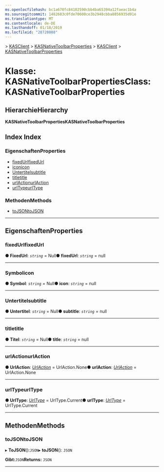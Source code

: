 ```yaml
---
ms.openlocfilehash: bc1a670fc84102590cbb4ba65394a12faeac1b4a
ms.sourcegitcommit: 1482683c0fde70600ce3b2948cbba8856935d91e
ms.translationtype: MT
ms.contentlocale: de-DE
ms.lasthandoff: 01/18/2019
ms.locfileid: "28728088"
---
```

<span data-ttu-id="79013-101">[](../README.md) > [KASClient](../modules/kasclient.md) > [KASNativeToolbarProperties](../classes/kasclient.kasnativetoolbarproperties.md)</span><span class="sxs-lookup"><span data-stu-id="79013-101">[](../README.md) > [KASClient](../modules/kasclient.md) > [KASNativeToolbarProperties](../classes/kasclient.kasnativetoolbarproperties.md)</span></span>

# <a name="class-kasnativetoolbarproperties"></a><span data-ttu-id="79013-102">Klasse: KASNativeToolbarProperties</span><span class="sxs-lookup"><span data-stu-id="79013-102">Class: KASNativeToolbarProperties</span></span>

## <a name="hierarchy"></a><span data-ttu-id="79013-103">Hierarchie</span><span class="sxs-lookup"><span data-stu-id="79013-103">Hierarchy</span></span>

<span data-ttu-id="79013-104">**KASNativeToolbarProperties**</span><span class="sxs-lookup"><span data-stu-id="79013-104">**KASNativeToolbarProperties**</span></span>

## <a name="index"></a><span data-ttu-id="79013-105">Index </span><span class="sxs-lookup"><span data-stu-id="79013-105">Index</span></span>

### <a name="properties"></a><span data-ttu-id="79013-106">Eigenschaften</span><span class="sxs-lookup"><span data-stu-id="79013-106">Properties</span></span>

* [<span data-ttu-id="79013-107">fixedUrl</span><span class="sxs-lookup"><span data-stu-id="79013-107">fixedUrl</span></span>](kasclient.kasnativetoolbarproperties.md#fixedurl)
* [<span data-ttu-id="79013-108">icon</span><span class="sxs-lookup"><span data-stu-id="79013-108">icon</span></span>](kasclient.kasnativetoolbarproperties.md#icon)
* [<span data-ttu-id="79013-109">Untertitel</span><span class="sxs-lookup"><span data-stu-id="79013-109">subtitle</span></span>](kasclient.kasnativetoolbarproperties.md#subtitle)
* [<span data-ttu-id="79013-110">title</span><span class="sxs-lookup"><span data-stu-id="79013-110">title</span></span>](kasclient.kasnativetoolbarproperties.md#title)
* [<span data-ttu-id="79013-111">urlAction</span><span class="sxs-lookup"><span data-stu-id="79013-111">urlAction</span></span>](kasclient.kasnativetoolbarproperties.md#urlaction)
* [<span data-ttu-id="79013-112">urlType</span><span class="sxs-lookup"><span data-stu-id="79013-112">urlType</span></span>](kasclient.kasnativetoolbarproperties.md#urltype)
### <a name="methods"></a><span data-ttu-id="79013-113">Methoden</span><span class="sxs-lookup"><span data-stu-id="79013-113">Methods</span></span>

* [<span data-ttu-id="79013-114">toJSON</span><span class="sxs-lookup"><span data-stu-id="79013-114">toJSON</span></span>](kasclient.kasnativetoolbarproperties.md#tojson)

---

## <a name="properties"></a><span data-ttu-id="79013-115">Eigenschaften</span><span class="sxs-lookup"><span data-stu-id="79013-115">Properties</span></span>

<a id="fixedurl"></a>

###  <a name="fixedurl"></a><span data-ttu-id="79013-116">fixedUrl</span><span class="sxs-lookup"><span data-stu-id="79013-116">fixedUrl</span></span>

<span data-ttu-id="79013-117">**● FixedUrl**: *`string`* = Null</span><span class="sxs-lookup"><span data-stu-id="79013-117">**● fixedUrl**: *`string`* =  null</span></span>

___

<a id="icon"></a>

###  <a name="icon"></a><span data-ttu-id="79013-118">Symbol</span><span class="sxs-lookup"><span data-stu-id="79013-118">icon</span></span>

<span data-ttu-id="79013-119">**● Symbol**: *`string`* = Null</span><span class="sxs-lookup"><span data-stu-id="79013-119">**● icon**: *`string`* =  null</span></span>

___

<a id="subtitle"></a>

###  <a name="subtitle"></a><span data-ttu-id="79013-120">Untertitel</span><span class="sxs-lookup"><span data-stu-id="79013-120">subtitle</span></span>

<span data-ttu-id="79013-121">**● Untertitel**: *`string`* = Null</span><span class="sxs-lookup"><span data-stu-id="79013-121">**● subtitle**: *`string`* =  null</span></span>

___

<a id="title"></a>

###  <a name="title"></a><span data-ttu-id="79013-122">title</span><span class="sxs-lookup"><span data-stu-id="79013-122">title</span></span>

<span data-ttu-id="79013-123">**● Titel**: *`string`* = Null</span><span class="sxs-lookup"><span data-stu-id="79013-123">**● title**: *`string`* =  null</span></span>

___

<a id="urlaction"></a>

###  <a name="urlaction"></a><span data-ttu-id="79013-124">urlAction</span><span class="sxs-lookup"><span data-stu-id="79013-124">urlAction</span></span>

<span data-ttu-id="79013-125">**● UrlAction**: *[UrlAction](../enums/kasclient.urlaction.md)* = UrlAction.None</span><span class="sxs-lookup"><span data-stu-id="79013-125">**● urlAction**: *[UrlAction](../enums/kasclient.urlaction.md)* =  UrlAction.None</span></span>

___

<a id="urltype"></a>

###  <a name="urltype"></a><span data-ttu-id="79013-126">urlType</span><span class="sxs-lookup"><span data-stu-id="79013-126">urlType</span></span>

<span data-ttu-id="79013-127">**● UrlType**: *[UrlType](../enums/kasclient.urltype.md)* = UrlType.Current</span><span class="sxs-lookup"><span data-stu-id="79013-127">**● urlType**: *[UrlType](../enums/kasclient.urltype.md)* =  UrlType.Current</span></span>

___

## <a name="methods"></a><span data-ttu-id="79013-128">Methoden</span><span class="sxs-lookup"><span data-stu-id="79013-128">Methods</span></span>

<a id="tojson"></a>

###  <a name="tojson"></a><span data-ttu-id="79013-129">toJSON</span><span class="sxs-lookup"><span data-stu-id="79013-129">toJSON</span></span>

<span data-ttu-id="79013-130">▸ **ToJSON**():`JSON`</span><span class="sxs-lookup"><span data-stu-id="79013-130">▸ **toJSON**(): `JSON`</span></span>

<span data-ttu-id="79013-131">**Gibt:**`JSON`</span><span class="sxs-lookup"><span data-stu-id="79013-131">**Returns:** `JSON`</span></span>

___

